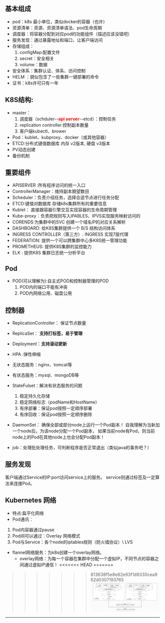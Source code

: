 基本组成
------------------------------------------
- pod：k8s 最小单位，类似docker的容器（也许）
- 资源清单：资源、资源清单语法、pod生命周期
- 调度器：将容器分配到对应pod的功能组件（描述应该没错吧）
- 服务发现：通过暴露地址和端口，让客户端访问
- 存储组成：
  1. configMap:配置文件
  2. secret：安全相关
  3. volume：数据
- 安全体系：集群认证、体系、访问控制
- HELM ：貌似包含了一些集群一键部署的命令
- 证书：k8s许可只有一年

K8S结构:
----------------------------------
- master：
  1. 调度器（schduler--<font color=red>**api server**</font>--etcd）：控制任务
  2. replication controller:控制副本数量
  3. 客户端kubectl、brower
- Pod：kublet、kubproxy、docker（或其他容器）
- ETCD:分布式键值数据库
	内存 v2版本,
	硬盘 v3版本
 - PV动态创建
 - 备份机制

重要组件
---------------------------------------

- APISERVER :所有程序访问的统一入口
- ControllerManager：维持副本期望数目
- Scheduler：负责介绍任务，选择合适节点进行任务分配
- ETCD:键值对数据库 存储k8s集群所有的重要信息
- Kublet： 直接跟容器引擎交互实现容器的生命周期管理
- Kube-proxy：负责把规则写入IPABLES、IPVS实现服务映射访问的
- CORENDS:为集群中的SVC 创建一个域名IP的对应关系解析
- DASHBOARD: 给K8S集群提供一个 B/S 结构访问体系
- INGRESS CONTROLLER（第三方）: INGRESS 实现7层代理
- FEDERATION: 提供一个可以跨集群中心多K8S统一管理功能
- PROMETHEUS: 提供K8S集群的监控能力
- ELK : 提供K8S 集群日志统一分析平台


Pod
------------------------------
- POD(可以理解为):自主式POD和控制器管理的POD
	1.  POD内的端口不能有冲突
	2.  POD内网络公用、磁盘公用

控制器
-----------------------------

- ReplicationController： 保证节点数量
- ReplicaSet： **支持打标签，易于管理**
- Deployment：**支持滚动更新**

- HPA :弹性伸缩

- 无状态服务：nginx、tomcat等
- 有状态服务：mysql、mongoDB等

- StateFulset：解决有状态服务的问题
  1. 稳定持久化存储
  2. 稳定网络标志（podName和HostName）
  3. 有序部署：保证pod按照一定顺序部署
  4. 有序回收：保证pod按照一定顺序删除
- DaemonSet： 确保全部或部分node上运行一个Pod副本！
  自我理解为当新加一个node后，为该node分配一个Pod副本，
  如果当前node有Pod，则当前node上的Pod在其他node上也会分配Pod副本！
- job：处理批处理任务，可判断程序是否正常退出（类似java的事务吧？）


服务发现
----------------------
客户端通过Service的IP:port访问service上的服务。
service则通过标签及一定算法来连接Pod。


Kubernetes 网络
-------------------------------
- 特点:扁平化网络
- Pod通讯：
1. Pod内容器通过pause
2. Pod间可以通过：Overlay 网络模式
3. Pod与Service：各个node的iptables规则（防火墙协议）\ LVS


- flannel网络服务：为k8s创建一个overlay网络。
  - overlay网络：为每一个容器在集群中分配一个虚拟IP，不同节点的容器之间通过虚拟IP通信！
<<<<<<< HEAD
=======
  
>>>>>>> 813638f5e8e82e93f1d8330cea962d0307193765
![](image/k8s_network.png)

----------------------
